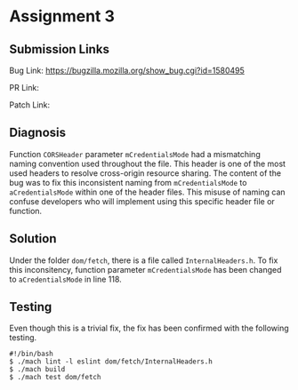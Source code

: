 # Assignment 3

## Submission Links
Bug Link:  https://bugzilla.mozilla.org/show_bug.cgi?id=1580495

PR Link:

Patch Link:

## Diagnosis
Function `CORSHeader` parameter `mCredentialsMode` had a mismatching naming convention used throughout the file. This header is one of the most used headers to resolve cross-origin resource sharing. The content of the bug was to fix this inconsistent naming from `mCredentialsMode` to `aCredentialsMode` within one of the header files. This misuse of naming can confuse developers who will implement using this specific header file or function.

## Solution
Under the folder `dom/fetch`, there is a file called `InternalHeaders.h`. To fix this inconsitency, function parameter `mCredentialsMode` has been changed to `aCredentialsMode` in line 118.

## Testing
Even though this is a trivial fix, the fix has been confirmed with the following testing.

```
#!/bin/bash
$ ./mach lint -l eslint dom/fetch/InternalHeaders.h
$ ./mach build
$ ./mach test dom/fetch
```